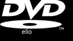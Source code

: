 ello


<div class="marquee">
<svg width="153px" height="69px"><g><path class="logo" d="M140.186,63.52h-1.695l-0.692,5.236h-0.847l0.77-5.236h-1.693l0.076-0.694h4.158L140.186,63.52L140.186,63.52z M146.346,68.756h-0.848v-4.545l0,0l-2.389,4.545l-1-4.545l0,0l-1.462,4.545h-0.771l1.924-5.931h0.695l0.924,4.006l2.078-4.006 h0.848V68.756L146.346,68.756z M126.027,0.063H95.352c0,0-8.129,9.592-9.654,11.434c-8.064,9.715-9.523,12.32-9.779,13.02 c0.063-0.699-0.256-3.304-3.686-13.148C71.282,8.7,68.359,0.062,68.359,0.062H57.881V0L32.35,0.063H13.169l-1.97,8.131 l14.543,0.062h3.365c9.336,0,15.055,3.747,13.467,10.354c-1.717,7.24-9.91,10.416-18.545,10.416h-3.24l4.191-17.783H10.502 L4.34,37.219h20.578c15.432,0,30.168-8.13,32.709-18.608c0.508-1.906,0.443-6.67-0.764-9.527c0-0.127-0.063-0.191-0.127-0.444 c-0.064-0.063-0.127-0.509,0.127-0.571c0.128-0.062,0.383,0.189,0.445,0.254c0.127,0.317,0.19,0.57,0.19,0.57l13.083,36.965 l33.344-37.6h14.1h3.365c9.337,0,15.055,3.747,13.528,10.354c-1.778,7.24-9.972,10.416-18.608,10.416h-3.238l4.191-17.783h-14.481 l-6.159,25.976h20.576c15.434,0,30.232-8.13,32.709-18.608C152.449,8.193,141.523,0.063,126.027,0.063L126.027,0.063z M71.091,45.981c-39.123,0-70.816,4.512-70.816,10.035c0,5.59,31.693,10.034,70.816,10.034c39.121,0,70.877-4.444,70.877-10.034 C141.968,50.493,110.212,45.981,71.091,45.981L71.091,45.981z M68.55,59.573c-8.956,0-16.196-1.523-16.196-3.365 c0-1.84,7.239-3.303,16.196-3.303c8.955,0,16.195,1.463,16.195,3.303C84.745,58.05,77.505,59.573,68.55,59.573L68.55,59.573z"/></g></svg>
</div>
  <style>
    html,
body {
  background: #000;
  color: #fff;
  height: 100%;
  margin: 0;
  min-height: 100%;
  overflow: hidden;
  position: relative;
}
.marquee {
  display: block;
  left: 0;
  position: absolute;
  top: 0;
}
svg {
  display: block;
}
.logo {
  fill: #fff;
}
  </style>
  <script>
    (function ($, window, undefined) {
	$.fn.marqueeify = function (options) {
		var settings = $.extend({
			horizontal: true,
			vertical: true,
			speed: 100, // In pixels per second
			container: $(this).parent(),
			bumpEdge: function () {}
		}, options);
		
		return this.each(function () {
			var containerWidth, containerHeight, elWidth, elHeight, move, getSizes,
				$el = $(this);

			getSizes = function () {
				containerWidth = settings.container.outerWidth();
				containerHeight = settings.container.outerHeight();
				elWidth = $el.outerWidth();
				elHeight = $el.outerHeight();
			};

			move = {
				right: function () {
					$el.animate({left: (containerWidth - elWidth)}, {duration: ((containerWidth/settings.speed) * 1000), queue: false, easing: "linear", complete: function () {
						settings.bumpEdge();
						move.left();
					}});
				},
				left: function () {
					$el.animate({left: 0}, {duration: ((containerWidth/settings.speed) * 1000), queue: false, easing: "linear", complete: function () {
						settings.bumpEdge();
						move.right();
					}});
				},
				down: function () {
					$el.animate({top: (containerHeight - elHeight)}, {duration: ((containerHeight/settings.speed) * 1000), queue: false, easing: "linear", complete: function () {
						settings.bumpEdge();
						move.up();
					}});
				},
				up: function () {
					$el.animate({top: 0}, {duration: ((containerHeight/settings.speed) * 1000), queue: false, easing: "linear", complete: function () {
						settings.bumpEdge();
						move.down();
					}});
				}
			};

			getSizes();

			if (settings.horizontal) {
				move.right();
			}
			if (settings.vertical) {
				move.down();
			}

      // Make that shit responsive!
      $(window).resize( function() {
        getSizes();
      });
		});
	};
})(jQuery, window);

$(document).ready( function() {

	$('.marquee').marqueeify({
		speed: 300,
		bumpEdge: function () {
			var newColor = "hsl(" + Math.floor(Math.random()*360) + ", 100%, 50%)";
			$('.marquee .logo').css('fill', newColor);
		}
	});
});
  </script>

